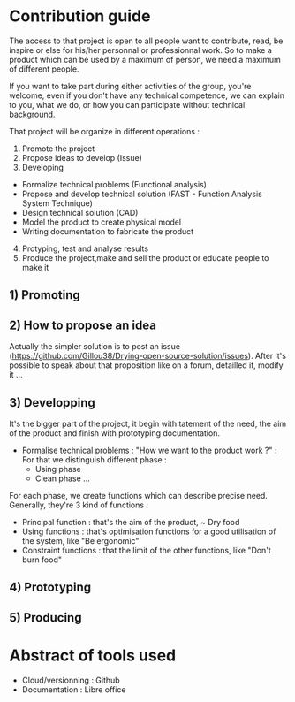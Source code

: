 # Contribution guide

The access to that project is open to all people want to contribute, read, be inspire or else for his/her personnal or professionnal work. So to make a product which can be used by a maximum of person, we need a maximum of different people.

If you want to take part during either activities of the group, you're welcome, even if you don't have any technical competence, we can explain to you, what we do, or how you can participate without technical background.

That project will be organize in different operations :
1) Promote the project
2) Propose ideas to develop (Issue)
3) Developing
- Formalize technical problems (Functional analysis)
- Propose and develop technical solution (FAST - Function Analysis System Technique)
- Design technical solution (CAD)
- Model the product to create physical model
- Writing documentation to fabricate the product
4) Protyping, test and analyse results
5) Produce the project,make and sell the product or educate people to make it

## 1) Promoting

## 2) How to propose an idea
Actually the simpler solution is to post an issue (https://github.com/Gillou38/Drying-open-source-solution/issues). After it's possible to speak about that proposition like on a forum, detailled it, modify it ...

## 3) Developping
It's the bigger part of the project, it begin with tatement of the need, the aim of the product and finish with prototyping documentation.
- Formalise technical problems : "How we want to the product work ?" :
For that we distinguish different phase :
  - Using phase
  - Clean phase
  ...

For each phase, we create functions which can describe precise need. Generally, they're 3 kind of functions :
  - Principal function : that's the aim of the product, ~ Dry food
  - Using functions : that's optimisation functions for a good utilisation of the system, like "Be ergonomic"
  - Constraint functions : that the limit of the other functions, like "Don't burn food"

## 4) Prototyping

## 5) Producing

# Abstract of tools used
- Cloud/versionning : Github
- Documentation : Libre office
